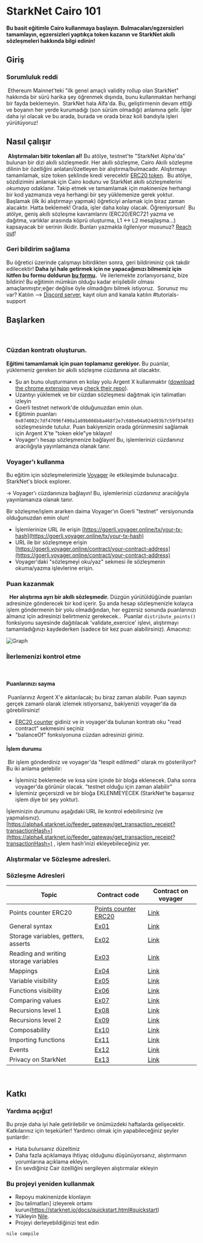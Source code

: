 # StarkNet Cairo 101
**Bu basit eğitimle Cairo kullanmaya başlayın. 
Bulmacaları/egzersizleri tamamlayın, egzersizleri yaptıkça token kazanın ve StarkNet akıllı sözleşmeleri hakkında bilgi edinin!​**
​
  ## Giriş
### Sorumluluk reddi
​
Ethereum Mainnet'teki "ilk genel amaçlı validity rollup olan StarkNet" hakkında bir sürü harika şey öğrenmek dışında, bunu kullanmaktan herhangi bir fayda beklemeyin.
​
StarkNet hala Alfa'da. Bu, geliştirmenin devam ettiği ve boyanın her yerde kurumadığı (son sürüm olmadığı) anlamına gelir. İşler daha iyi olacak ve bu arada, burada ve orada biraz koli bandıyla işleri yürütüyoruz!
​
## Nasıl çalışır
​
**Alıştırmaları bitir tokenları al!**
Bu atölye, testnet'te "StarkNet Alpha'da" bulunan bir dizi akıllı sözleşmedir.
Her akıllı sözleşme, Cairo Akıllı sözleşme dilinin bir özelliğini anlatan/özetleyen bir alıştırma/bulmacadır.
Alıştırmayı tamamlamak, size token şeklinde kredi verecektir [ERC20 token](contracts/token/TDERC20.cairo).
​
Bu atölye, sözdizimini anlamak için Cairo kodunu ve StarkNet akıllı sözleşmelerini *okumaya* odaklanır.
Takip etmek ve tamamlamak için makinenize herhangi bir kod yazmanıza veya herhangi bir şey yüklemenize gerek yoktur.
​
Başlamak (ilk iki alıştırmayı yapmak) öğreticiyi anlamak için biraz zaman alacaktır. Hatta beklemek! Orada, işler daha kolay olacak. Öğreniyorsun!
​
Bu atölye, geniş akıllı sözleşme kavramlarını (ERC20/ERC721 yazma ve dağıtma, varlıklar arasında köprü oluşturma, L1 <-> L2 mesajlaşma...) kapsayacak bir serinin ilkidir.
Bunları yazmakla ilgileniyor musunuz? [Reach out](https://twitter.com/HenriLieutaud)!
​
### Geri bildirim sağlama
Bu öğretici üzerinde çalışmayı bitirdikten sonra, geri bildiriminiz çok takdir edilecektir!
**Daha iyi hale getirmek için ne yapacağımızı bilmemiz için lütfen bu formu doldurun [bu formu](https://forms.reform.app/starkware/untitled-form-4/kaes2e).** 
​
Ve ilerlemekte zorlanıyorsanız, bize bildirin! Bu eğitimin mümkün olduğu kadar erişilebilir olması amaçlanmıştır;eğer değilse öyle olmadığını bilmek istiyoruz.
​
Sorunuz mu var? Katılın --> [Discord server](https://discord.gg/B7PevJGCCw), kayıt olun and kanala katılın #tutorials-support
​
## Başlarken
​
### Cüzdan kontratı oluşturun.
**Eğitimi tamamlamak için puan toplamanız gerekiyor.** Bu puanlar, yüklemeniz gereken bir akıllı sözleşme cüzdanına ait olacaktır.
-   Şu an bunu oluşturmanın en kolay yolu Argent X kullanmaktır ([download the chrome extension](https://chrome.google.com/webstore/detail/argent-x-starknet-wallet/dlcobpjiigpikoobohmabehhmhfoodbb/)  veya  [check their repo](https://github.com/argentlabs/argent-x)).
-   Uzantıyı yüklemek ve bir cüzdan sözleşmesi dağıtmak için talimatları izleyin
-   Goerli testnet network'de olduğunuzdan emin olun.
-   Eğitimin puanları `0x074002c7df47096f490a1a89b086b8a468f2e7c686e04a024d93b7c59f934f83` sözleşmesinde tutulur. Puan bakiyenizin orada görünmesini sağlamak için Argent X'te "token ekle"ye tıklayın!
- Voyager'ı hesap sözleşmenize bağlayın! Bu, işlemlerinizi cüzdanınız aracılığıyla yayınlamanıza olanak tanır.
​
### Voyager'ı kullanma
Bu eğitim için sözleşmelerimizle [Voyager](https://goerli.voyager.online/) ile etkileşimde bulunacağız. StarkNet's block explorer. 

-> Voyager'ı cüzdanınıza bağlayın! Bu, işlemlerinizi cüzdanınız aracılığıyla yayınlamanıza olanak tanır.


Bir sözleşme/işlem ararken daima Voyager'ın Goerli "testnet" versiyonunda olduğunuzdan emin olun!
-   İşlemlerinize URL ile erişin [https://goerli.voyager.online/tx/your-tx-hash](https://goerli.voyager.online/tx/your-tx-hash)
-   URL ile bir sözleşmeye erişin  [https://goerli.voyager.online/contract/your-contract-address](https://goerli.voyager.online/contract/your-contract-address)
-   Voyager'daki "sözleşmeyi oku/yaz" sekmesi ile sözleşmenin okuma/yazma işlevlerine erişin.
​
### Puan kazanmak
​
​
**Her alıştırma ayrı bir akıllı sözleşmedir.** Düzgün yürütüldüğünde puanları adresinize gönderecek bir kod içerir. Şu anda hesap sözleşmenizle kolayca işlem göndermenin bir yolu olmadığından, her egzersiz sonunda puanlarınızı almanız için adresinizi belirtmeniz gerekecek..
​
Puanlar `distribute_points()` fonksiyonu sayesinde dağıtılacak 'validate_exercice' işlevi, alıştırmayı tamamladığınızı kaydederken (sadece bir kez puan alabilirsiniz). Amacınız:

![Graph](assets/diagram.png)
​
​
​
### İlerlemenizi kontrol etme
​
#### Puanlarınızı sayma
​
Puanlarınız Argent X'e aktarılacak; bu biraz zaman alabilir. Puan sayınızı gerçek zamanlı olarak izlemek istiyorsanız, bakiyenizi voyager'da da görebilirsiniz!
​
-   [ERC20 counter](https://goerli.voyager.online/contract/0x074002c7df47096f490a1a89b086b8a468f2e7c686e04a024d93b7c59f934f83#readContract) gidiniz ve  in voyager'da bulunan kontratı oku "read contract" sekmesini seçiniz
-   "balanceOf" fonksiyonuna cüzdan adresinizi giriniz.
​
#### İşlem durumu
​
Bir işlem gönderdiniz ve voyager'da "tespit edilmedi" olarak mı gösteriliyor? Bu iki anlama gelebilir:
​
-   İşleminiz beklemede ve kısa süre içinde bir bloğa eklenecek. Daha sonra voyager'da görünür olacak. "testnet olduğu için zaman alabilir"
-   İşleminiz geçersizdi ve bir bloğa EKLENMEYECEK (StarkNet'te başarısız işlem diye bir şey yoktur).
​

İşleminizin durumunu aşağıdaki URL ile kontrol edebilirsiniz (ve yapmalısınız). [https://alpha4.starknet.io/feeder_gateway/get_transaction_receipt?transactionHash=](https://alpha4.starknet.io/feeder_gateway/get_transaction_receipt?transactionHash=)  , işlem hash'inizi ekleyebileceğiniz yer.
​
### Alıştırmalar ve Sözleşme adresleri.
### Sözleşme Adresleri
|Topic|Contract code|Contract on voyager|
|---|---|---|
|Points counter ERC20|[Points counter ERC20](contracts/token/TDERC20.cairo)|[Link](https://goerli.voyager.online/contract/0x074002c7df47096f490a1a89b086b8a468f2e7c686e04a024d93b7c59f934f83)|
|General syntax|[Ex01](contracts/ex01.cairo)|[Link](https://goerli.voyager.online/contract/0x04b9b3cea3d4b21f7f272a26cf0d54f40348a9d8509f951b217e33d4e9c80af2)|
|Storage variables, getters, asserts|[Ex02](contracts/ex02.cairo)|[Link](https://goerli.voyager.online/contract/0x06511a41c0620d756ff9e3c6b27d5aea2d9b65e162abdec72c4d746c0a1aca05)|
|Reading and writing storage variables|[Ex03](contracts/ex03.cairo)|[Link](https://goerli.voyager.online/contract/0x044a68c9052a5208a46aee5d0af6f6a3e30686ab9ce3e852c4b817d0a76f2f09)|
|Mappings|[Ex04](contracts/ex04.cairo)|[Link](https://goerli.voyager.online/contract/0x04e701814214c5d82215a134c31029986b0d05a2592c0c977fe2330263dc7304)|
|Variable visibility|[Ex05](contracts/ex05.cairo)|[Link](https://goerli.voyager.online/contract/0x01e7285636d7d147df6e2eacb044611e13ce79048c4ac21d0209c8c923108975)|
|Functions visibility|[Ex06](contracts/ex06.cairo)|[Link](https://goerli.voyager.online/contract/0x02abaa69541bd4630225cd69fa87d08a6e8fb80f4c7c2e8d3568fa59e71eec26)|
|Comparing values|[Ex07](contracts/ex07.cairo)|[Link](https://goerli.voyager.online/contract/0x07d9f4f818592b7a97f2c7e5915733ed022f96313cb61bde2c27a9fbd729a5a4)|
|Recursions level 1|[Ex08](contracts/ex08.cairo)|[Link](https://goerli.voyager.online/contract/0x072d42eb599c9ec14d1f7209223226cb1436898c6930480c6a2f6998c6ceb9fe)|
|Recursions level 2|[Ex09](contracts/ex09.cairo)|[Link](https://goerli.voyager.online/contract/0x035203b6c0b68ef87127a7d77f36de4279ceb79ea2d8099f854f51fc28074de4)|
|Composability|[Ex10](contracts/ex10.cairo)|[Link](https://goerli.voyager.online/contract/0x071e59fbd7e724b94ad1f6d4bba1ff7161a834c6b19c4b88719ad640d5a6105c)|
|Importing functions|[Ex11](contracts/ex11.cairo)|[Link](https://goerli.voyager.online/contract/0x06e124eba8dcf1ebe207d6adb366193511373801b49742b39ace5c868b795e68)|
|Events|[Ex12](contracts/ex12.cairo)|[Link](https://goerli.voyager.online/contract/0x0658e159d61d4428b6d5fa90aa20083786674c49a645fe416fc4c35b145f8a83)|
|Privacy on StarkNet|[Ex13](contracts/ex13.cairo)|[Link](https://goerli.voyager.online/contract/0x07b271402ce18e1bcc1b64f555cdc23693b0eb091d71644f72b6c220814c1425)|

​
​
## Katkı
### Yardıma açığız!
Bu proje daha iyi hale getirilebilir ve önümüzdeki haftalarda gelişecektir. Katkılarınız için teşekürler! Yardımcı olmak için yapabileceğiniz şeyler şunlardır:
- Hata bulursanız düzeltiniz
- Daha fazla açıklamaya ihtiyaç olduğunu düşünüyorsanız, alıştırmanın yorumlarına açıklama ekleyin.
- En sevdiğiniz Cair özelliğini sergileyen alıştırmalar ekleyin
​
### Bu projeyi yeniden kullanmak
- Repoyu makinenizde klonlayın
- [bu talimatları] izleyerek ortamı kurun(https://starknet.io/docs/quickstart.html#quickstart)
- Yükleyin [Nile](https://github.com/OpenZeppelin/nile).
- Projeyi derleyebildiğinizi test edin
```
nile compile
```
